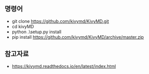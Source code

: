 ## 명령어
* git clone https://github.com/kivymd/KivyMD.git
* cd kivyMD
* python .\setup.py install
* pip install https://github.com/kivymd/KivyMD/archive/master.zip

## 참고자료
* https://kivymd.readthedocs.io/en/latest/index.html